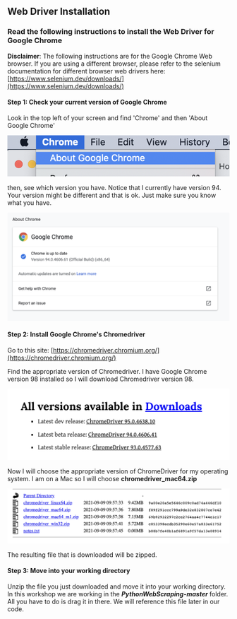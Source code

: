 ## Web Driver Installation

### Read the following instructions to install the Web Driver for Google Chrome

**Disclaimer**: The following instructions are for the Google Chrome Web browser. If you are using a different browser, please refer to the selenium 
documentation for different browser web drivers here: [https://www.selenium.dev/downloads/](https://www.selenium.dev/downloads/)

#### Step 1: Check your current version of Google Chrome
Look in the top left of your screen and find 'Chrome' and then 'About Google Chrome'

![](./images/AboutChrome.png)

then, see which version you have. Notice that I currently have version 94. Your version might be different and that is ok. Just make sure you
know what you have.

![](./images/ChromeVersion.png)


#### Step 2: Install Google Chrome's Chromedriver
Go to this site: [https://chromedriver.chromium.org/](https://chromedriver.chromium.org/)

Find the appropriate version of Chromedriver. I have Google Chrome version 98 installed so I will download Chromedriver version 98. 

![](./images/ChromeDriverVersion.png)

Now I will choose the appropriate version of ChromeDriver for my operating system. I am on a Mac so I will choose **chromedriver_mac64.zip**

![](./images/ChromeDriverInstall.png)

The resulting file that is downloaded will be zipped. 

#### Step 3: Move into your working directory

Unzip the file you just downloaded and move it into your working directory. In this workshop we are working in the ***PythonWebScraping-master*** folder. All you have to do is drag it in there. We will reference this file later in our code. 

